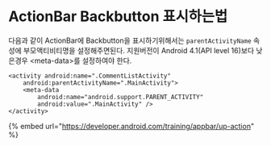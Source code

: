 # ActionBar Backbutton 표시하는법

다음과 같이 ActionBar에 Backbutton을 표시하기위해서는 `parentActivityName`  속성에 부모액티비티명을 설정해주면된다. 지원버전이 Android 4.1\(API level 16\)보다 낮은경우 &lt;meta-data&gt;를 설정하여야 한다.

```text
<activity android:name=".CommentListActivity"
    android:parentActivityName=".MainActivity">
    <meta-data
        android:name="android.support.PARENT_ACTIVITY"
        android:value=".MainActivity" />
</activity>
```

{% embed url="https://developer.android.com/training/appbar/up-action" %}



